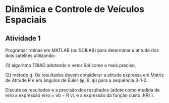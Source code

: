 # Dinâmica e Controle de Veículos Espaciais

## Atividade 1
Programar rotinas em MATLAB (ou SCILAB) para determinar a atitude dos dois satélites utilizando:

(1) algoritmo TRIAD adotando o vetor Sol como o mais preciso,

(2) método q. Os resultados devem considerar a atitude expressa em Matriz de Atitude R e em
ângulos de Euler (φ, θ, ψ) para a sequência 3-1-2.

Discuta os resultados e a precisão dos resultados (adote como medida de erro a expressão erro =
vb − R vi, e a expressão da função custo J(R) ).
